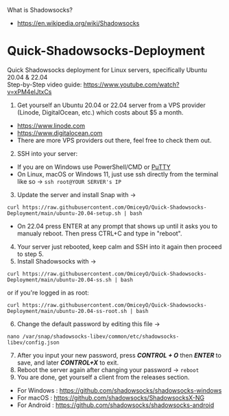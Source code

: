 What is Shadowsocks? 
- https://en.wikipedia.org/wiki/Shadowsocks

# Quick-Shadowsocks-Deployment
Quick Shadowsocks deployment for Linux servers, specifically Ubuntu 20.04 & 22.04   
Step-by-Step video guide: https://www.youtube.com/watch?v=xPM4elJtxCs

1) Get yourself an Ubuntu 20.04 or 22.04 server from a VPS provider (Linode, DigitalOcean, etc.) which costs about $5 a month.
- https://www.linode.com
- https://www.digitalocean.com
- There are more VPS providers out there, feel free to check them out.
2) SSH into your server:
- If you are on Windows use PowerShell/CMD or [PuTTY](https://www.chiark.greenend.org.uk/~sgtatham/putty/)
- On Linux, macOS or Windows 11, just use ssh directly from the terminal like so -> `ssh root@YOUR SERVER's IP`
3) Update the server and install Snap with ->   
```
curl https://raw.githubusercontent.com/OmiceyO/Quick-Shadowsocks-Deployment/main/ubuntu-20.04-setup.sh | bash
```
- On 22.04 press ENTER at any prompt that shows up until it asks you to manualy reboot. Then press CTRL+C and type in "reboot".
4) Your server just rebooted, keep calm and SSH into it again then proceed to step 5.
5) Install Shadowsocks with ->   
```
curl https://raw.githubusercontent.com/OmiceyO/Quick-Shadowsocks-Deployment/main/ubuntu-20.04-ss.sh | bash
```
or if you're logged in as root:
```
curl https://raw.githubusercontent.com/OmiceyO/Quick-Shadowsocks-Deployment/main/ubuntu-20.04-ss-root.sh | bash
```
6) Change the default password by editing this file ->
```
nano /var/snap/shadowsocks-libev/common/etc/shadowsocks-libev/config.json
```
7) After you input your new password, press ***CONTROL + O*** then ***ENTER*** to save, and later ***CONTROL+X*** to exit.
8) Reboot the server again after changing your password -> `reboot`
9) You are done, get yourself a client from the releases section.
- For Windows : https://github.com/shadowsocks/shadowsocks-windows
- For macOS : https://github.com/shadowsocks/ShadowsocksX-NG
- For Android : https://github.com/shadowsocks/shadowsocks-android
